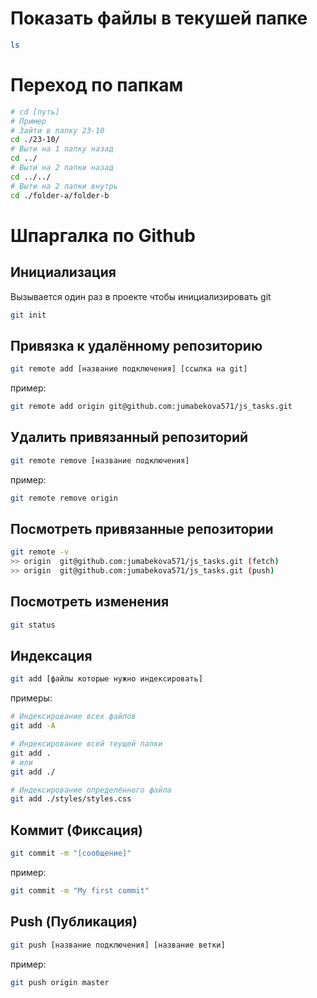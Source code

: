 # Показать файлы в текушей папке
```bash
ls
```
# Переход по папкам
```bash
# cd [путь]
# Пример
# Зайти в папку 23-10
cd ./23-10/
# Выти на 1 папку назад
cd ../
# Выти на 2 папки назад
cd ../../
# Выти на 2 папки внутрь
cd ./folder-a/folder-b
```
# Шпаргалка по Github

## Инициализация
Вызывается один раз в проекте чтобы инициализировать git
```bash
git init
```

## Привязка к удалённому репозиторию
```bash
git remote add [название подключения] [ссылка на git]
```
пример:
```bash
git remote add origin git@github.com:jumabekova571/js_tasks.git
```

## Удалить привязанный репозиторий
```bash
git remote remove [название подключения]
```
пример:
```bash
git remote remove origin
```

## Посмотреть привязанные репозитории
```bash
git remote -v
>> origin  git@github.com:jumabekova571/js_tasks.git (fetch)
>> origin  git@github.com:jumabekova571/js_tasks.git (push)
```

## Посмотреть изменения
```bash
git status
```
## Индексация
```bash
git add [файлы которые нужно индексировать]
```
примеры:
```bash
# Индексирование всех файлов
git add -A
```
```bash
# Индексирование всей теущей папки
git add .
# или
git add ./
```
```bash
# Индексирование определённого файла
git add ./styles/styles.css
```

## Коммит (Фиксация)
```bash
git commit -m "[сообщение]"
```
пример:
```bash
git commit -m "My first commit"
```

## Push (Публикация)
```bash
git push [название подключения] [название ветки]
```
пример:
```bash
git push origin master
```
